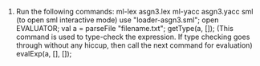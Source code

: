 1. Run the following commands:
	ml-lex asgn3.lex
	ml-yacc asgn3.yacc
	sml  (to open sml interactive mode)
	use "loader-asgn3.sml";
	open EVALUATOR;
	val a = parseFile "filename.txt";
	getType(a, []); 			(This command is used to type-check the expression. If type checking goes through without any hiccup, then 								call the next command for evaluation)
	evalExp(a, [], []);